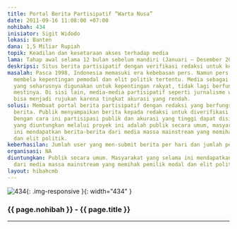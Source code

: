 ```yaml
---
title: Portal Berita Partisipatif “Warta Nusa”
date: 2011-09-16 11:08:00 +07:00
nohibah: 434
inisiator: Sigit Widodo
lokasi: Banten
dana: 1,5 Miliar Rupiah
topik: Keadilan dan kesetaraan akses terhadap media
lama: Tahap awal selama 12 bulan sebelum mandiri (Januari – Desember 2012)
deskripsi: Situs berita partisipatif dengan verifikasi redaksi untuk keakuratan berita.
masalah: Pasca 1998, Indonesia memasuki era kebebasan pers. Namun pers saat ini cenderung
  membela kepentingan pemodal dan elit politik tertentu. Media sebagai ranah publik
  yang seharusnya digunakan untuk kepentingan rakyat, tidak lagi berfungsi sebagaimana
  mestinya. Di sisi lain, media-media partisipatif seperti jurnalisme warga tidak
  bisa menjadi rujukan karena tingkat akurasi yang rendah.
solusi: Membuat portal berita partisipatif dengan redaksi yang berfungsi untuk memverifikasi
  berita. Publik menyampaikan berita kepada redaksi untuk diverifikasi terlebih dahulu.
  Dengan cara ini partisipasi publik dan akurasi yang tinggi dapat disinergikan. Pihak
  yang diuntungkan melalui proyek ini adalah publik secara umum, masyarakat yang selama
  ini mendapatkan berita-berita dari media massa mainstream yang memihak pemilik modal
  dan elit politik.
keberhasilan: Jumlah user yang men-submit berita per hari dan jumlah pengakses portal.
organisasi: NA
diuntungkan: Publik secara umum. Masyarakat yang selama ini mendapatkan berita-berita
  dari media massa mainstream yang memihak pemilik modal dan elit politik.
layout: hibahcmb
---
```


![434](/static/img/hibahcmb/434.png){: .img-responsive }{: width="434" }

### {{ page.nohibah }} - {{ page.title }}

---
